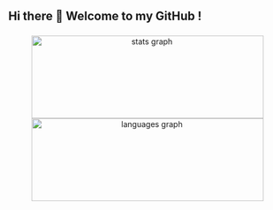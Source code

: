 <h2 align="left">Hi there 👋 Welcome to my GitHub !</h2>

###

<div align="center">
  <img 
    src="https://github-readme-stats.vercel.app/api?username=aliffrazak02&hide_title=false&hide_rank=false&show_icons=true&include_all_commits=true&count_private=true&disable_animations=false&theme=dracula&locale=en&hide_border=false" 
    width="420" height="150" 
    alt="stats graph" 
  />
  <img 
    src="https://github-readme-stats.vercel.app/api/top-langs?username=aliffrazak02&locale=en&hide_title=false&layout=compact&card_width=420&langs_count=5&theme=dracula&hide_border=false" 
    width="420" height="150" 
    alt="languages graph" 
  />
</div>


###
